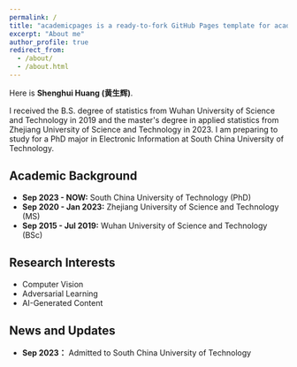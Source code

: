 ```yaml
---
permalink: /
title: "academicpages is a ready-to-fork GitHub Pages template for academic personal websites"
excerpt: "About me"
author_profile: true
redirect_from: 
  - /about/
  - /about.html
---
```


Here is **Shenghui Huang (黄生辉)**.

I received the B.S. degree of statistics from Wuhan University of Science and Technology in 2019 and the master's degree in applied statistics from Zhejiang University of Science and Technology in 2023.  I am preparing to study for a PhD major in Electronic Information at South China University of Technology. 

## Academic Background
- **Sep 2023 - NOW:** South China University of Technology (PhD)
- **Sep 2020 - Jan 2023:** Zhejiang University of Science and Technology (MS)
- **Sep 2015 - Jul 2019:** Wuhan University of Science and Technology (BSc)

## Research Interests

- Computer Vision
- Adversarial Learning
- AI-Generated Content

## News and Updates


- **Sep 2023：** Admitted to South China University of Technology

